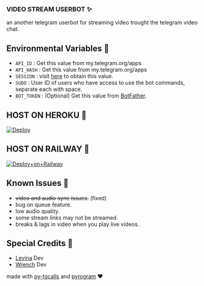 ### VIDEO STREAM USERBOT ✨

an another telegram userbot for streaming video trought the telegram video chat.

## Environmental Variables 📌

- `API_ID` : Get this value from my.telegram.org/apps
- `API_HASH` : Get this value from my.telegram.org/apps
- `SESSION` : visit [here](https://replit.com/@BoooCreative/StringSession-1#main.py) to obtain this value.
- `SUDO` : User ID of users who have access to use the bot commands, separate each with space.
- `BOT_TOKEN` : (Optional) Get this value from [BotFather](https://telegram.dog/BotFather).

## HOST ON HEROKU 💜
[![Deploy](https://www.herokucdn.com/deploy/button.svg)](https://heroku.com/deploy?template=https://github.com/Itsunknown-12/Video-Userbot2)

## HOST ON RAILWAY 🚄
[![Deploy+on+Railway](https://railway.app/button.svg)](https://railway.app/new/template?template=https://github.com/Itsunknown-12/Video-Userbot2&envs=API_ID,API_HASH,SESSION,SUDO)

## Known Issues 🐛

- ~~video and audio sync issues.~~ (fixed)
- bug on queue feature.
- low audio quality.
- some stream links may not be streamed.
- breaks & lags in video when you play live videos.

## Special Credits 💖

- [Levina](https://t.me/dlwrml) Dev
- [Wrench](https://t.me/EverythingSuckz) Dev

made with [py-tgcalls](https://github.com/pytgcalls/pytgcalls) and [pyrogram](https://github.com/pyrogram/pyrogram) ❤️
